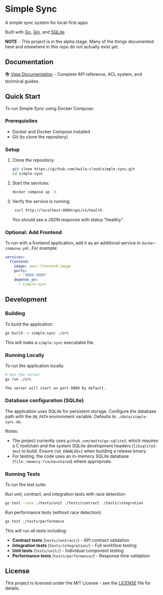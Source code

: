 # Simple Sync
A simple sync system for local-first apps.

Built with [Go](https://go.dev/), [Gin](https://github.com/gin-gonic/gin), and [SQLite](https://www.sqlite.org/index.html).

**NOTE** - This project is in the alpha stage. Many of the things documented here and elsewhere in this repo do not actually exist yet.

## Documentation

📚 [View Documentation](https://kwila-cloud.github.io/simple-sync/) - Complete API reference, ACL system, and technical guides.

## Quick Start

To run Simple Sync using Docker Compose:

### Prerequisites
- Docker and Docker Compose installed
- Git (to clone the repository)

### Setup
1. Clone the repository:
   ```bash
   git clone https://github.com/kwila-cloud/simple-sync.git
   cd simple-sync
   ```

2. Start the services:
   ```bash
   docker compose up -d
   ```

3. Verify the service is running:
   ```bash
    curl http://localhost:8080/api/v1/health
   ```
   You should see a JSON response with status "healthy".

### Optional: Add Frontend
To run with a frontend application, add it as an additional service in `docker-compose.yml`. For example:
```yaml
services:
  frontend:
    image: your-frontend-image
    ports:
      - "3000:3000"
    depends_on:
      - simple-sync
```

## Development

### Building

To build the application:

```bash
go build -o simple-sync ./src
```

This will make a `simple-sync` executable file.

### Running Locally

To run the application locally:

```bash
# Run the server
go run ./src

The server will start on port 8080 by default.
```

### Database configuration (SQLite)

The application uses SQLite for persistent storage. Configure the database path with the `DB_PATH` environment variable. Defaults to `./data/simple-sync.db`.

Notes:
- The project currently uses `github.com/mattn/go-sqlite3`, which requires a C toolchain and the system SQLite development headers (`libsqlite3-dev`) to build. Ensure `CGO_ENABLED=1` when building a release binary.
- For testing, the code uses an in-memory SQLite database (`file::memory:?cache=shared`) where appropriate.

### Running Tests

To run the test suite:

Run unit, contract, and integration tests with race detection:
```bash
go test -race ./tests/unit ./tests/contract ./tests/integration
```

Run performance tests (without race detection):
```bash
go test ./tests/performance
```

This will run all tests including:
- **Contract tests** (`tests/contract/`) - API contract validation
- **Integration tests** (`tests/integration/`) - Full workflow testing
- **Unit tests** (`tests/unit/`) - Individual component testing
- **Performance tests** (`tests/performance/`) - Response time validation


## License

This project is licensed under the MIT License - see the [LICENSE](LICENSE) file for details.

